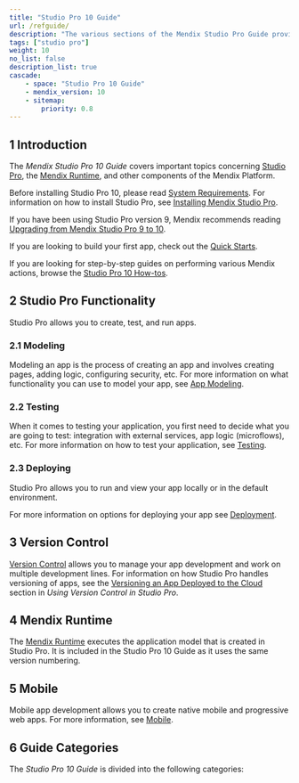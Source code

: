```yaml
---
title: "Studio Pro 10 Guide"
url: /refguide/
description: "The various sections of the Mendix Studio Pro Guide provide details on the features and functionality of the Mendix Platform."
tags: ["studio pro"]
weight: 10
no_list: false
description_list: true
cascade:
    - space: "Studio Pro 10 Guide"
    - mendix_version: 10
    - sitemap:
        priority: 0.8
---
```


## 1 Introduction

The *Mendix Studio Pro 10 Guide* covers important topics concerning [Studio Pro](/refguide/modeling/), the [Mendix Runtime](/refguide/runtime/), and other components of the Mendix Platform.

Before installing Studio Pro 10, please read [System Requirements](/refguide/system-requirements/). For information on how to install Studio Pro, see [Installing Mendix Studio Pro](/refguide/install/).

If you have been using Studio Pro version 9, Mendix recommends reading [Upgrading from Mendix Studio Pro 9 to 10](/refguide/upgrading-from-9-to-10/).

If you are looking to build your first app, check out the [Quick Starts](/quickstarts/).

If you are looking for step-by-step guides on performing various Mendix actions, browse the [Studio Pro 10 How-tos](/howto/).

## 2 Studio Pro Functionality

Studio Pro allows you to create, test, and run apps. 

### 2.1 Modeling 

Modeling an app is the process of creating an app and involves creating pages, adding logic, configuring security, etc. For more information on what functionality you can use to model your app, see [App Modeling](/refguide/modeling/).  

### 2.2 Testing 

When it comes to testing your application, you first need to decide what you are going to test: integration with external services, app logic (microflows), etc. For more information on how to test your application, see [Testing](/howto/testing/). 

### 2.3 Deploying 

Studio Pro allows you to run and view your app locally or in the default environment.

For more information on options for deploying your app see [Deployment](/developerportal/deploy/).

## 3 Version Control

[Version Control](/refguide/version-control/) allows you to manage your app development and work on multiple development lines. For information on how Studio Pro handles versioning of apps, see the [Versioning an App Deployed to the Cloud](/refguide/using-version-control-in-studio-pro/#versioning-app) section in *Using Version Control in Studio Pro*. 

## 4 Mendix Runtime

The [Mendix Runtime](/refguide/runtime/) executes the application model that is created in Studio Pro. It is included in the Studio Pro 10 Guide as it uses the same version numbering. 

## 5 Mobile

Mobile app development allows you to create native mobile and progressive web apps. For more information, see [Mobile](/refguide/mobile/). 

## 6 Guide Categories

The *Studio Pro 10 Guide* is divided into the following categories:
